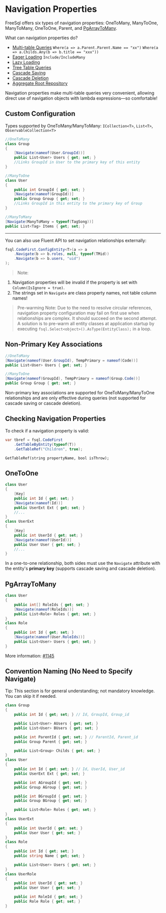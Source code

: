 # Navigation Properties

FreeSql offers six types of navigation properties: OneToMany, ManyToOne, ManyToMany, OneToOne, Parent, and [PgArrayToMany](https://www.cnblogs.com/FreeSql/p/16351417.html).

What can navigation properties do?

- [Multi-table Queries](select-multi-table.md) `Where(a => a.Parent.Parent.Name == "xx")` `Where(a => a.Childs.Any(b => b.title == "xxx"))`
- [Eager Loading](select-include.md) `Include/IncludeMany`
- [Lazy Loading](select-lazy-loading.md)
- [Tree Table Queries](select-as-tree.md)
- [Cascade Saving](cascade-saving.md)
- [Cascade Deletion](cascade-delete.md)
- [Aggregate Root Repository](aggregateroot.md)

Navigation properties make multi-table queries very convenient, allowing direct use of navigation objects with lambda expressions—so comfortable!

## Custom Configuration

Types supported by OneToMany/ManyToMany: `ICollection<T>`, `List<T>`, `ObservableCollection<T>`

```csharp
//OneToMany
class Group
{
    [Navigate(nameof(User.GroupId))]
    public List<User> Users { get; set; }
    //Links GroupId in User to the primary key of this entity
}

//ManyToOne
class User
{
    public int GroupId { get; set; }
    [Navigate(nameof(GroupId))]
    public Group Group { get; set; }
    //Links GroupId in this entity to the primary key of Group
}

//ManyToMany
[Navigate(ManyToMany = typeof(TagSong))]
public List<Tag> Items { get; set; }
```

---

You can also use Fluent API to set navigation relationships externally:

```csharp
fsql.CodeFirst.ConfigEntity<T>(a => a
    .Navigate(b => b.roles, null, typeof(TMid))
    .Navigate(b => b.users, "uid")
);
```

> Note:

1. Navigation properties will be invalid if the property is set with `Column(IsIgnore = true)`.
2. The strings set in `Navigate` are class property names, not table column names!

> Pre-warming Note: Due to the need to resolve circular references, navigation property configuration may fail on first use when relationships are complex. It should succeed on the second attempt. A solution is to pre-warm all entity classes at application startup by executing `fsql.Select<object>().AsType(EntityClass);` in a loop.

## Non-Primary Key Associations

```csharp
//OneToMany
[Navigate(nameof(User.GroupId), TempPrimary = nameof(Code))]
public List<User> Users { get; set; }

//ManyToOne
[Navigate(nameof(GroupId), TempPrimary = nameof(Group.Code))]
public Group Group { get; set; }
```

Non-primary key associations are supported for OneToMany/ManyToOne relationships and are only effective during queries (not supported for cascade saving or cascade deletion).

## Checking Navigation Properties

To check if a navigation property is valid:

```csharp
var tbref = fsql.CodeFirst
    .GetTableByEntity(typeof(T))
    .GetTableRef("Children", true);
```

`GetTableRef(string propertyName, bool isThrow);`

## OneToOne

```csharp
class User
{
    [Key]
    public int Id { get; set; }
    [Navigate(nameof(Id))]
    public UserExt Ext { get; set; }
    //...
}
class UserExt
{
    [Key]
    public int UserId { get; set; }
    [Navigate(nameof(UserId))]
    public User User { get; set; }
    //...
}
```

In a one-to-one relationship, both sides must use the `Navigate` attribute with the entity's **primary key** (supports cascade saving and cascade deletion).

## PgArrayToMany

```csharp
class User
{
    public int[] RoleIds { get; set; }
    [Navigate(nameof(RoleIds))]
    public List<Role> Roles { get; set; }
}
class Role
{
    public int Id { get; set; }
    [Navigate(nameof(User.RoleIds))]
    public List<User> Users { get; set; }
}
```

More information: [#1145](https://github.com/dotnetcore/FreeSql/issues/1145)

## Convention Naming (No Need to Specify Navigate)

Tip: This section is for general understanding; not mandatory knowledge. You can skip it if needed.

```csharp
class Group
{
    public int Id { get; set; } // Id, GroupId, Group_id

    public List<User> AUsers { get; set; }
    public List<User> BUsers { get; set; }

    public int ParentId { get; set; } // ParentId, Parent_id
    public Group Parent { get; set; }

    public List<Group> Childs { get; set; }
}
class User
{
    public int Id { get; set; } // Id, UserId, User_id
    public UserExt Ext { get; set; }

    public int AGroupId { get; set; }
    public Group AGroup { get; set; }

    public int BGroupId { get; set; }
    public Group BGroup { get; set; }

    public List<Role> Roles { get; set; }
}
class UserExt
{
    public int UserId { get; set; }
    public User User { get; set; }
}
class Role
{
    public int Id { get; set; }
    public string Name { get; set; }

    public List<User> Users { get; set; }
}
class UserRole
{
    public int UserId { get; set; }
    public User User { get; set; }

    public int RoleId { get; set; }
    public Role Role { get; set; }
}
```